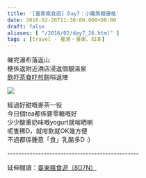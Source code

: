 ```yaml
---
title: '[臺東瘋食遊] Day7：小饞無糖優格'
date: 2016-02-26T11:30:00.000+08:00
draft: false
aliases: [ "/2016/02/day7_26.html" ]
tags : [travel - 臺灣・臺東、知本]
---
```


睇完瀑布落返山  
梗係返附近酒店浸返個靚溫泉  
[飲吓茶食吓煎餅](http://www.hidie.net/2016/02/day6-x.html)唞返陣  

[![](https://c2.staticflickr.com/6/5612/31154267211_ac174dd442_z.jpg)](https://c2.staticflickr.com/6/5612/31154267211_ac174dd442_z.jpg)

經過好甜嘅麥茶一役  
今日個tea都係要零糖嘅好  
少少酸重奶味嘅yogurt就啱晒喇  
呢隻稀D，就咁飲就OK幾方便  
不過都係鍾意「食」乳酪多D :)  
  
\-----------------------------------------------  
  
延伸閱讀：[臺東瘋食遊（8D7N）](http://www.hidie.net/2016/03/8d7n.html)